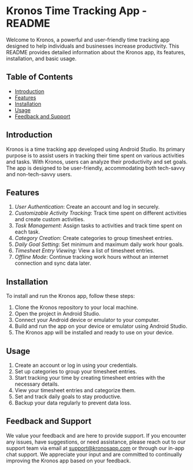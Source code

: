 # Kronos Time Tracking App - README

Welcome to Kronos, a powerful and user-friendly time tracking app designed to help individuals and businesses increase productivity. This README provides detailed information about the Kronos app, its features, installation, and basic usage.

## Table of Contents

- [Introduction](#introduction)
- [Features](#features)
- [Installation](#installation)
- [Usage](#usage)
- [Feedback and Support](#feedback-and-support)

## Introduction

Kronos is a time tracking app developed using Android Studio. Its primary purpose is to assist users in tracking their time spent on various activities and tasks. With Kronos, users can analyze their productivity and set goals. The app is designed to be user-friendly, accommodating both tech-savvy and non-tech-savvy users.

## Features

1. *User Authentication*: Create an account and log in securely.
2. *Customizable Activity Tracking*: Track time spent on different activities and create custom activities.
3. *Task Management*: Assign tasks to activities and track time spent on each task.
4. *Category Creation*: Create categories to group timesheet entries.
5. *Daily Goal Setting*: Set minimum and maximum daily work hour goals.
6. *Timesheet Entry Viewing*: View a list of timesheet entries.
7. *Offline Mode*: Continue tracking work hours without an internet connection and sync data later.

## Installation

To install and run the Kronos app, follow these steps:

1. Clone the Kronos repository to your local machine.
2. Open the project in Android Studio.
3. Connect your Android device or emulator to your computer.
4. Build and run the app on your device or emulator using Android Studio.
5. The Kronos app will be installed and ready to use on your device.

## Usage

1. Create an account or log in using your credentials.
2. Set up categories to group your timesheet entries.
3. Start tracking your time by creating timesheet entries with the necessary details.
4. View your timesheet entries and categorize them.
5. Set and track daily goals to stay productive.
6. Backup your data regularly to prevent data loss.

## Feedback and Support

We value your feedback and are here to provide support. If you encounter any issues, have suggestions, or need assistance, please reach out to our support team via email at support@kronosapp.com or through our in-app chat support. We appreciate your input and are committed to continually improving the Kronos app based on your feedback.
